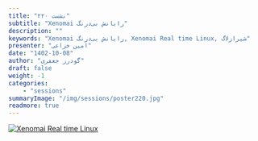 ```yaml
---
title: "نشست ۲۲۰"
subtitle: "Xenomai رایانش بی‌درنگ"
description: ""
keywords: "Xenomai رایانش بی‌درنگ, Xenomai Real time Linux, شیرازلاگ"
presenter: "امین خزاعی"
date: "1402-10-08"
author: "گودرز جعفری"
draft: false
weight: -1
categories:
    - "sessions"
summaryImage: "/img/sessions/poster220.jpg"
readmore: true
---
```

[![Xenomai Real time Linux](/img/sessions/poster220.jpg)](/img/sessions/poster220.jpg)
